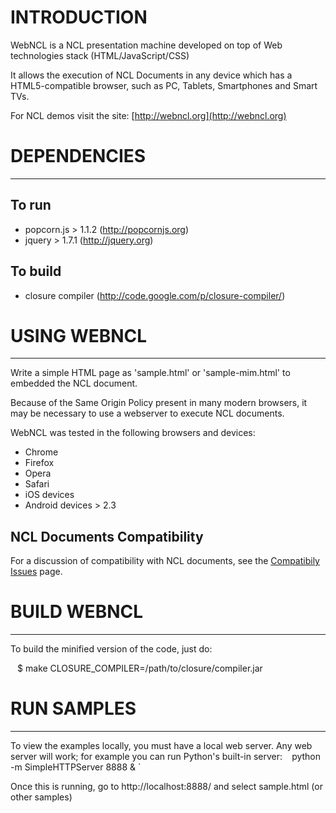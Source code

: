 # INTRODUCTION

WebNCL is a NCL presentation machine developed on top of Web technologies stack (HTML/JavaScript/CSS)

It allows the execution of NCL Documents in any device which has a HTML5-compatible browser, such as PC, Tablets, Smartphones and Smart TVs.

For NCL demos visit the site: [http://webncl.org](http://webncl.org)

# DEPENDENCIES
-------------------------------------------------------
## To run
 - popcorn.js > 1.1.2 (http://popcornjs.org)
 - jquery > 1.7.1 (http://jquery.org)
 
## To build
 - closure compiler (http://code.google.com/p/closure-compiler/)

# USING WEBNCL
-------------------------------------------------------
Write a simple HTML page as 'sample.html' or 'sample-mim.html' to embedded the NCL document.

Because of the Same Origin Policy present in many modern browsers, it may be necessary to use a webserver to execute NCL documents.

WebNCL was tested in the following browsers and devices:
* Chrome
* Firefox
* Opera
* Safari
* iOS devices
* Android devices > 2.3

## NCL Documents Compatibility
For a discussion of compatibility with NCL documents, see the [Compatibily Issues](webncl/wiki/Compatibily-Issues) page.

# BUILD WEBNCL
-------------------------------------------------------
To build the minified version of the code, just do:

`
` $ make CLOSURE_COMPILER=/path/to/closure/compiler.jar
`
`

# RUN SAMPLES
-------------------------------------------------------

To view the examples locally, you must have a local web server.
Any web server will work; for example you can run Python's built-in server:
`
` python -m SimpleHTTPServer 8888 &
`

Once this is running, go to http://localhost:8888/ and select sample.html (or other samples)

